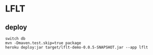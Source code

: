 # LFLT

## deploy

```
switch db
mvn -Dmaven.test.skip=true package
heroku deploy:jar target/lflt-demo-0.0.5-SNAPSHOT.jar --app lflt
```